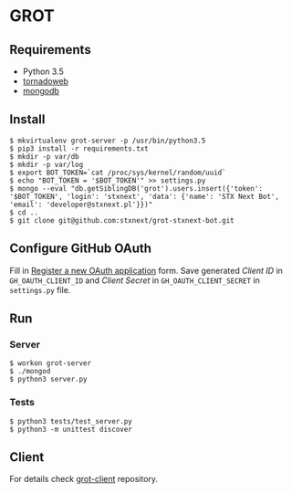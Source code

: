GROT
====

Requirements
------------

* Python 3.5
* [tornadoweb](http://www.tornadoweb.org/)
* [mongodb](http://www.mongodb.org/)

Install
-------

	$ mkvirtualenv grot-server -p /usr/bin/python3.5
	$ pip3 install -r requirements.txt
	$ mkdir -p var/db
	$ mkdir -p var/log
	$ export BOT_TOKEN=`cat /proc/sys/kernel/random/uuid`
	$ echo "BOT_TOKEN = '$BOT_TOKEN'" >> settings.py
	$ mongo --eval "db.getSiblingDB('grot').users.insert({'token': '$BOT_TOKEN', 'login': 'stxnext', 'data': {'name': 'STX Next Bot', 'email': 'developer@stxnext.pl'}})"
	$ cd ..
	$ git clone git@github.com:stxnext/grot-stxnext-bot.git


Configure GitHub OAuth
----------------------

Fill in [Register a new OAuth application](https://github.com/settings/applications/new)
form. Save generated *Client ID* in `GH_OAUTH_CLIENT_ID` and  *Client Secret*
in `GH_OAUTH_CLIENT_SECRET` in `settings.py` file.

Run
---

### Server

	$ workon grot-server
	$ ./mongod
	$ python3 server.py

### Tests
    
    $ python3 tests/test_server.py
    $ python3 -m unittest discover


Client
------

For details check
[grot-client](https://github.com/stxnext/grot-client)
repository.
